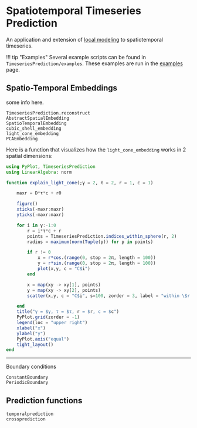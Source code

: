 # Spatiotemporal Timeseries Prediction

An application and extension of [local modeling](tsprediction/localmodels) to
spatiotemporal timeseries.

!!! tip "Examples"
    Several example scripts can be found in `TimeseriesPrediction/examples`. These examples are run in the [examples](stexamples.md) page.


## Spatio-Temporal Embeddings
some info here.
```@docs
TimeseriesPrediction.reconstruct
AbstractSpatialEmbedding
SpatioTemporalEmbedding
cubic_shell_embedding
light_cone_embedding
PCAEmbedding
```

Here is a function that visualizes how the `light_cone_embedding` works in 2 spatial dimensions:
```julia
using PyPlot, TimeseriesPrediction
using LinearAlgebra: norm

function explain_light_cone(;γ = 2, τ = 2, r = 1, c = 1)

    maxr = D*τ*c + r0

    figure()
    xticks(-maxr:maxr)
    yticks(-maxr:maxr)

    for i in γ:-1:0
        r = i*τ*c + r
        points = TimeseriesPrediction.indices_within_sphere(r, 2)
        radius = maximum(norm(Tuple(p)) for p in points)

        if r != 0
            x = r*cos.(range(0, stop = 2π, length = 100))
            y = r*sin.(range(0, stop = 2π, length = 100))
            plot(x,y, c = "C$i")
        end

        x = map(xy -> xy[1], points)
        y = map(xy -> xy[2], points)
        scatter(x,y, c = "C$i", s=100, zorder = 3, label = "within \$r = r + $i \\tau c\$")

    end
    title("γ = $γ, τ = $τ, r = $r, c = $c")
    PyPlot.grid(zorder = -1)
    legend(loc = "upper right")
    xlabel("x")
    ylabel("y")
    PyPlot.axis("equal")
    tight_layout()
end
```

---

Boundary conditions
```@docs
ConstantBoundary
PeriodicBoundary
```

## Prediction functions
```@docs
temporalprediction
crossprediction
```
